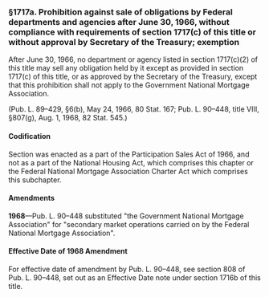 ### §1717a. Prohibition against sale of obligations by Federal departments and agencies after June 30, 1966, without compliance with requirements of section 1717(c) of this title or without approval by Secretary of the Treasury; exemption ###

After June 30, 1966, no department or agency listed in section 1717(c)(2) of this title may sell any obligation held by it except as provided in section 1717(c) of this title, or as approved by the Secretary of the Treasury, except that this prohibition shall not apply to the Government National Mortgage Association.

(Pub. L. 89–429, §6(b), May 24, 1966, 80 Stat. 167; Pub. L. 90–448, title VIII, §807(g), Aug. 1, 1968, 82 Stat. 545.)

#### Codification ####

Section was enacted as a part of the Participation Sales Act of 1966, and not as a part of the National Housing Act, which comprises this chapter or the Federal National Mortgage Association Charter Act which comprises this subchapter.

#### Amendments ####

**1968**—Pub. L. 90–448 substituted "the Government National Mortgage Association" for "secondary market operations carried on by the Federal National Mortgage Association".

#### Effective Date of 1968 Amendment ####

For effective date of amendment by Pub. L. 90–448, see section 808 of Pub. L. 90–448, set out as an Effective Date note under section 1716b of this title.